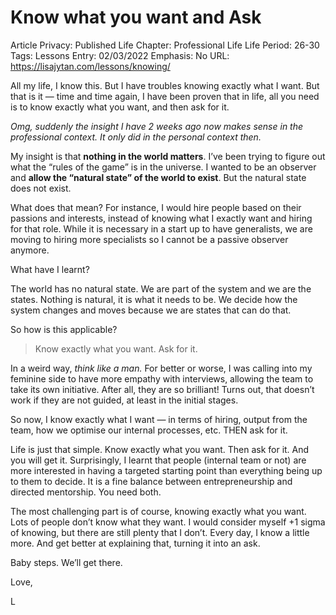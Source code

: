 # Know what you want and Ask

Article Privacy: Published
Life Chapter: Professional Life
Life Period: 26-30
Tags: Lessons
Entry: 02/03/2022
Emphasis: No
URL: https://lisajytan.com/lessons/knowing/

All my life, I know this. But I have troubles knowing exactly what I want. But that is it — time and time again, I have been proven that in life, all you need is to know exactly what you want, and then ask for it. 

*Omg, suddenly the insight I have 2 weeks ago now makes sense in the professional context. It only did in the personal context then.*

My insight is that **nothing in the world matters**. I’ve been trying to figure out what the “rules of the game” is in the universe. I wanted to be an observer and **allow the “natural state” of the world to exist**. But the natural state does not exist.

What does that mean? For instance, I would hire people based on their passions and interests, instead of knowing what I exactly want and hiring for that role. While it is necessary in a start up to have generalists, we are moving to hiring more specialists so I cannot be a passive observer anymore. 

What have I learnt? 

The world has no natural state. We are part of the system and we are the states. Nothing is natural, it is what it needs to be. We decide how the system changes and moves because we are states that can do that. 

So how is this applicable? 

> Know exactly what you want. Ask for it.
> 

In a weird way, *think like a man.* For better or worse, I was calling into my feminine side to have more empathy with interviews, allowing the team to take its own initiative. After all, they are so brilliant! Turns out, that doesn’t work if they are not guided, at least in the initial stages. 

So now, I know exactly what I want — in terms of hiring, output from the team, how we optimise our internal processes, etc. THEN ask for it. 

Life is just that simple. Know exactly what you want. Then ask for it. And you will get it. Surprisingly, I learnt that people (internal team or not) are more interested in having a targeted starting point than everything being up to them to decide. It is a fine balance between entrepreneurship and directed mentorship. You need both. 

The most challenging part is of course, knowing exactly what you want. Lots of people don’t know what they want. I would consider myself +1 sigma of knowing, but there are still plenty that I don’t. Every day, I know a little more. And get better at explaining that, turning it into an ask. 

Baby steps. We’ll get there. 

Love, 

L